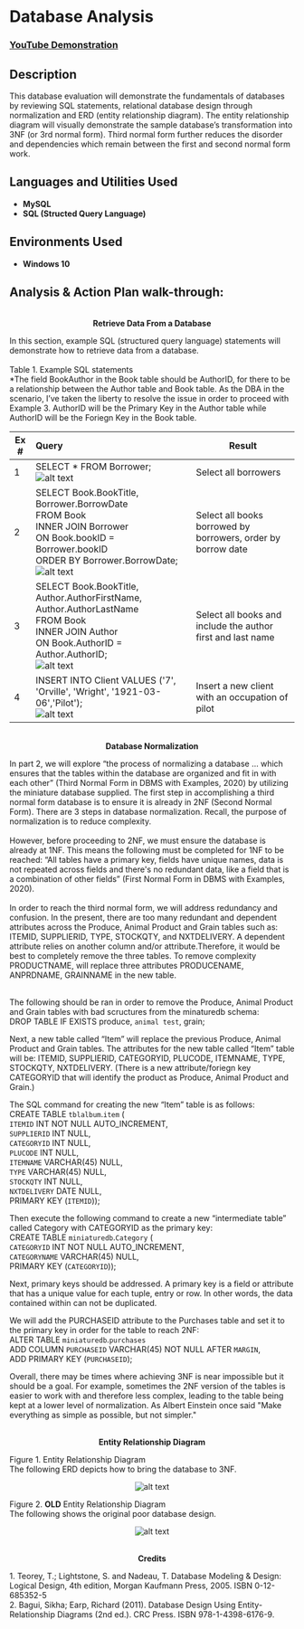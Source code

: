 <h1>Database Analysis</h1>

 ### [YouTube Demonstration](#)

<h2>Description</h2>
This database evaluation will demonstrate the fundamentals of databases by reviewing SQL statements, relational database design through normalization and ERD (entity relationship diagram). The entity relationship diagram will visually demonstrate the sample database’s transformation into 3NF (or 3rd normal form). Third normal form further reduces the disorder and dependencies which remain between the first and second normal form work.
<br />


<h2>Languages and Utilities Used</h2>

- <b>MySQL</b> 
- <b>SQL (Structed Query Language)</b>

<h2>Environments Used </h2>

- <b>Windows 10</b> 

<h2>Analysis & Action Plan walk-through:</h2>

<p align="center">
<br /><b>Retrieve Data From a Database</b></p>
In this section, example SQL (structured query language) statements will demonstrate how to retrieve data from a database. <br /><br />
Table 1. Example SQL statements<br />
*The field BookAuthor in the Book table should be AuthorID, for there to be a relationship between the Author table and Book table. As the DBA in the scenario, I’ve taken the liberty to resolve the issue in order to proceed with Example 3. AuthorID will be the Primary Key in the Author table while AuthorID will be the Foriegn Key in the Book table.

| Ex #        | Query           | Result  |
| ------------- |:-------------| -----|
| 1     | SELECT * FROM Borrower; </br > ![alt text](https://i.imgur.com/y2PjqY9.png "Logo Title Text 1") | Select all borrowers |
| 2     | SELECT Book.BookTitle, Borrower.BorrowDate </br >FROM Book </br >INNER JOIN Borrower </br >ON Book.bookID = Borrower.bookID </br > ORDER BY Borrower.BorrowDate;</br > ![alt text](https://i.imgur.com/Xag9s8f.png "Logo Title Text 1") |   Select all books borrowed by borrowers, order by borrow date |
| 3 | SELECT Book.BookTitle, Author.AuthorFirstName, Author.AuthorLastName </br >FROM Book </br >INNER JOIN Author </br >ON Book.AuthorID = Author.AuthorID;</br > ![alt text](https://i.imgur.com/3cqXa5g.png "Logo Title Text 1") | Select all books and include the author first and last name |
| 4 | INSERT INTO Client VALUES ('7', 'Orville', 'Wright', '1921-03-06','Pilot');</br > ![alt text](https://i.imgur.com/YJ3Wtbq.png "Logo Title Text 1") | Insert a new client with an occupation of pilot |

<p align="center">
<br /><b>Database Normalization</b></p>
   In part 2, we will explore “the process of normalizing a database … which ensures that the tables within the database are organized and fit in with each other” (Third Normal Form in DBMS with Examples, 2020) by utilizing the miniature database supplied. The first step in accomplishing a third normal form database is to ensure it is already in 2NF (Second Normal Form). There are 3 steps in database normalization. Recall, the purpose of normalization is to reduce complexity.    <br /><br />
However, before proceeding to 2NF, we must ensure the database is already at 1NF. This means the following must be completed for 1NF to be reached: “All tables have a primary key, fields have unique names, data is not repeated across fields and there's no redundant data, like a field that is a combination of other fields” (First Normal Form in DBMS with Examples, 2020). <br /><br />
   In order to reach the third normal form, we will address redundancy and confusion. In the present, there are too many redundant and dependent attributes across the Produce, Animal Product and Grain tables such as: ITEMID, SUPPLIERID, TYPE, STOCKQTY, and NXTDELIVERY. A dependent attribute relies on another column and/or attribute.Therefore, it would be best to completely remove the three tables. To remove complexity PRODUCTNAME, will replace three attributes PRODUCENAME, ANPRDNAME, GRAINNAME in the new table.  <br /><br />

The following should be ran in order to remove the Produce, Animal Product and Grain tables with bad scructures from the minaturedb schema:
<br />DROP TABLE IF EXISTS produce, `animal test`, grain;

Next, a new table called “Item” will replace the previous Produce, Animal Product and Grain tables. The attributes for the new table called “Item” table will be: ITEMID, SUPPLIERID, CATEGORYID, PLUCODE, ITEMNAME, TYPE, STOCKQTY, NXTDELIVERY. (There is a new attribute/foriegn key CATEGORYID that will identify the product as Produce, Animal Product and Grain.) 

The SQL command for creating the new “Item” table is as follows:<br />
CREATE TABLE `tblalbum`.`item` (<br />
`ITEMID` INT NOT NULL AUTO_INCREMENT,<br />
`SUPPLIERID` INT NULL,<br />
`CATEGORYID` INT NULL,<br />
`PLUCODE` INT NULL,<br />
`ITEMNAME` VARCHAR(45) NULL,<br />
`TYPE` VARCHAR(45) NULL,<br />
`STOCKQTY` INT NULL,<br />
`NXTDELIVERY` DATE NULL,<br />
PRIMARY KEY (`ITEMID`));<br />

Then execute the following command to create a new “intermediate table” called Category with CATEGORYID as the primary key: <br />
CREATE TABLE `miniaturedb`.`Category` (<br />
  `CATEGORYID` INT NOT NULL AUTO_INCREMENT,<br />
  `CATEGORYNAME` VARCHAR(45) NULL,<br />
  PRIMARY KEY (`CATEGORYID`));<br />

Next, primary keys should be addressed. A primary key is a field or attribute that has a unique value for each tuple, entry or row. In other words, the data contained within can not be duplicated.  

We will add the PURCHASEID attribute to the Purchases table and set it to the primary key in order for the table to reach 2NF:<br />
ALTER TABLE `miniaturedb`.`purchases` <br />
ADD COLUMN `PURCHASEID` VARCHAR(45) NOT NULL AFTER `MARGIN`,<br />
ADD PRIMARY KEY (`PURCHASEID`);<br />

Overall, there may be times where achieving 3NF is near impossible but it should be a goal. For example, sometimes the 2NF version of the tables is easier to work with and therefore less complex, leading to the table being kept at a lower level of normalization. As Albert Einstein once said "Make everything as simple as possible, but not simpler."

<p align="center">
<br /><b>Entity Relationship Diagram</b></p>

Figure 1. Entity Relationship Diagram <br />
The following ERD depicts how to bring the database to 3NF.<br /><p align="center">
![alt text](https://i.imgur.com/nIKtCL5.png "Logo Title Text 1")</p>

Figure 2. <b>OLD</b> Entity Relationship Diagram <br />
The following shows the original poor database design.<br /><p align="center">
![alt text](https://i.imgur.com/RIXK9t3.png "Logo Title Text 1")</p>

<p align="center">
<br /><b>Credits</b></p>
1. Teorey, T.; Lightstone, S. and Nadeau, T. Database Modeling & Design: Logical Design, 4th edition, Morgan Kaufmann Press, 2005. ISBN 0-12-685352-5<br />
2. Bagui, Sikha; Earp, Richard (2011). Database Design Using Entity-Relationship Diagrams (2nd ed.). CRC Press. ISBN 978-1-4398-6176-9.<br />
<!--
 ```diff
- text in red
+ text in green
! text in orange
# text in gray
@@ text in purple (and bold)@@
```
--!>
